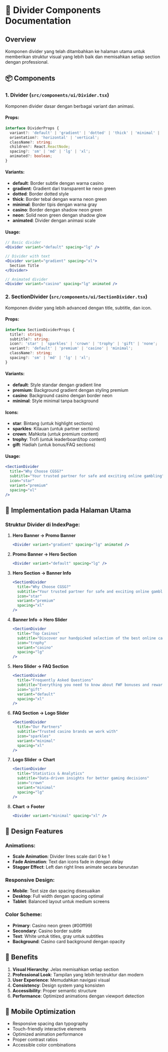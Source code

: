 # 🎨 Divider Components Documentation

## Overview
Komponen divider yang telah ditambahkan ke halaman utama untuk memberikan struktur visual yang lebih baik dan memisahkan setiap section dengan professional.

## 📦 Components

### 1. **Divider** (`src/components/ui/Divider.tsx`)
Komponen divider dasar dengan berbagai variant dan animasi.

#### Props:
```typescript
interface DividerProps {
  variant?: 'default' | 'gradient' | 'dotted' | 'thick' | 'minimal' | 'casino' | 'neon' | 'animated';
  orientation?: 'horizontal' | 'vertical';
  className?: string;
  children?: React.ReactNode;
  spacing?: 'sm' | 'md' | 'lg' | 'xl';
  animated?: boolean;
}
```

#### Variants:
- **default**: Border subtle dengan warna casino
- **gradient**: Gradient dari transparent ke neon green
- **dotted**: Border dotted style
- **thick**: Border tebal dengan warna neon green
- **minimal**: Border tipis dengan warna gray
- **casino**: Border dengan shadow neon green
- **neon**: Solid neon green dengan shadow glow
- **animated**: Divider dengan animasi scale

#### Usage:
```jsx
// Basic divider
<Divider variant="default" spacing="lg" />

// Divider with text
<Divider variant="gradient" spacing="xl">
  Section Title
</Divider>

// Animated divider
<Divider variant="casino" spacing="lg" animated />
```

### 2. **SectionDivider** (`src/components/ui/SectionDivider.tsx`)
Komponen divider yang lebih advanced dengan title, subtitle, dan icon.

#### Props:
```typescript
interface SectionDividerProps {
  title?: string;
  subtitle?: string;
  icon?: 'star' | 'sparkles' | 'crown' | 'trophy' | 'gift' | 'none';
  variant?: 'default' | 'premium' | 'casino' | 'minimal';
  className?: string;
  spacing?: 'sm' | 'md' | 'lg' | 'xl';
}
```

#### Variants:
- **default**: Style standar dengan gradient line
- **premium**: Background gradient dengan styling premium
- **casino**: Background casino dengan border neon
- **minimal**: Style minimal tanpa background

#### Icons:
- **star**: Bintang (untuk highlight sections)
- **sparkles**: Kilauan (untuk partner sections)
- **crown**: Mahkota (untuk premium content)
- **trophy**: Trofi (untuk leaderboard/top content)
- **gift**: Hadiah (untuk bonus/FAQ sections)

#### Usage:
```jsx
<SectionDivider 
  title="Why Choose CGSG?"
  subtitle="Your trusted partner for safe and exciting online gambling"
  icon="star"
  variant="premium"
  spacing="xl"
/>
```

## 🎯 Implementation pada Halaman Utama

### Struktur Divider di IndexPage:

1. **Hero Banner → Promo Banner**
   ```jsx
   <Divider variant="gradient" spacing="lg" animated />
   ```

2. **Promo Banner → Hero Section**
   ```jsx
   <Divider variant="default" spacing="lg" />
   ```

3. **Hero Section → Banner Info**
   ```jsx
   <SectionDivider 
     title="Why Choose CGSG?"
     subtitle="Your trusted partner for safe and exciting online gambling"
     icon="star"
     variant="premium"
     spacing="xl"
   />
   ```

4. **Banner Info → Hero Slider**
   ```jsx
   <SectionDivider 
     title="Top Casinos"
     subtitle="Discover our handpicked selection of the best online casinos"
     icon="trophy"
     variant="casino"
     spacing="lg"
   />
   ```

5. **Hero Slider → FAQ Section**
   ```jsx
   <SectionDivider 
     title="Frequently Asked Questions"
     subtitle="Everything you need to know about FWF bonuses and rewards"
     icon="gift"
     variant="default"
     spacing="xl"
   />
   ```

6. **FAQ Section → Logo Slider**
   ```jsx
   <SectionDivider 
     title="Our Partners"
     subtitle="Trusted casino brands we work with"
     icon="sparkles"
     variant="minimal"
     spacing="xl"
   />
   ```

7. **Logo Slider → Chart**
   ```jsx
   <SectionDivider 
     title="Statistics & Analytics"
     subtitle="Data-driven insights for better gaming decisions"
     icon="crown"
     variant="minimal"
     spacing="lg"
   />
   ```

8. **Chart → Footer**
   ```jsx
   <Divider variant="minimal" spacing="xl" />
   ```

## 🎨 Design Features

### Animations:
- **Scale Animation**: Divider lines scale dari 0 ke 1
- **Fade Animation**: Text dan icons fade in dengan delay
- **Stagger Effect**: Left dan right lines animate secara berurutan

### Responsive Design:
- **Mobile**: Text size dan spacing disesuaikan
- **Desktop**: Full width dengan spacing optimal
- **Tablet**: Balanced layout untuk medium screens

### Color Scheme:
- **Primary**: Casino neon green (#00ff99)
- **Secondary**: Casino border subtle
- **Text**: White untuk titles, gray untuk subtitles
- **Background**: Casino card background dengan opacity

## 🚀 Benefits

1. **Visual Hierarchy**: Jelas memisahkan setiap section
2. **Professional Look**: Tampilan yang lebih terstruktur dan modern
3. **User Experience**: Memudahkan navigasi visual
4. **Consistency**: Design system yang konsisten
5. **Accessibility**: Proper semantic structure
6. **Performance**: Optimized animations dengan viewport detection

## 📱 Mobile Optimization

- Responsive spacing dan typography
- Touch-friendly interactive elements
- Optimized animation performance
- Proper contrast ratios
- Accessible color combinations
